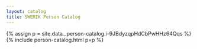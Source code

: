 ```yaml
---
layout: catalog
title: SWERIK Person Catalog
---
```

{% assign p = site.data._person-catalog.i-9JBdyzqpHdCbPwHHz64Qqs %}
{% include person-catalog.html p=p %}

